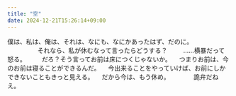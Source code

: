```yaml
---
title: "空"
date: 2024-12-21T15:26:14+09:00
---
```

僕は、私は、俺は、それは、なにも、なにかあったはず、だのに。
　
　
　
　それなら、私が休むなって言ったらどうする？
　
　……横暴だって怒る。
　
　だろ？そう言ってお前は床につくじゃないか。
　つまりお前は、今のお前は寝ることができるんだ。
　今出来ることをやっていけば、お前にしかできないこともきっと見える。
　だから今は、もう休め。
　
　
　詭弁だねえ。
　
